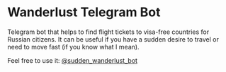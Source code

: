 # Wanderlust Telegram Bot

Telegram bot that helps to find flight tickets to visa-free countries for Russian citizens.
It can be useful if you have a sudden desire to travel or need to move fast (if you know what I mean).

Feel free to use it: [@sudden_wanderlust_bot](https://t.me/sudden_wanderlust_bot)

